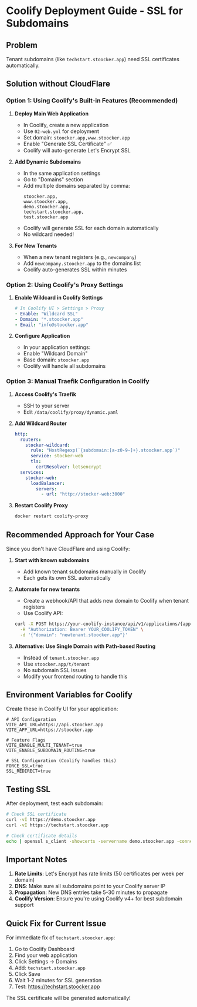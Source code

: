 # Coolify Deployment Guide - SSL for Subdomains

## Problem
Tenant subdomains (like `techstart.stoocker.app`) need SSL certificates automatically.

## Solution without CloudFlare

### Option 1: Using Coolify's Built-in Features (Recommended)

1. **Deploy Main Web Application**
   - In Coolify, create a new application
   - Use `02-web.yml` for deployment
   - Set domain: `stoocker.app,www.stoocker.app`
   - Enable "Generate SSL Certificate" ✅
   - Coolify will auto-generate Let's Encrypt SSL

2. **Add Dynamic Subdomains**
   - In the same application settings
   - Go to "Domains" section
   - Add multiple domains separated by comma:
     ```
     stoocker.app,
     www.stoocker.app,
     demo.stoocker.app,
     techstart.stoocker.app,
     test.stoocker.app
     ```
   - Coolify will generate SSL for each domain automatically
   - No wildcard needed!

3. **For New Tenants**
   - When a new tenant registers (e.g., `newcompany`)
   - Add `newcompany.stoocker.app` to the domains list
   - Coolify auto-generates SSL within minutes

### Option 2: Using Coolify's Proxy Settings

1. **Enable Wildcard in Coolify Settings**
   ```yaml
   # In Coolify UI > Settings > Proxy
   - Enable: "Wildcard SSL"
   - Domain: "*.stoocker.app"
   - Email: "info@stoocker.app"
   ```

2. **Configure Application**
   - In your application settings:
   - Enable "Wildcard Domain"
   - Base domain: `stoocker.app`
   - Coolify will handle all subdomains

### Option 3: Manual Traefik Configuration in Coolify

1. **Access Coolify's Traefik**
   - SSH to your server
   - Edit `/data/coolify/proxy/dynamic.yaml`

2. **Add Wildcard Router**
   ```yaml
   http:
     routers:
       stocker-wildcard:
         rule: "HostRegexp(`{subdomain:[a-z0-9-]+}.stoocker.app`)"
         service: stocker-web
         tls:
           certResolver: letsencrypt
     services:
       stocker-web:
         loadBalancer:
           servers:
             - url: "http://stocker-web:3000"
   ```

3. **Restart Coolify Proxy**
   ```bash
   docker restart coolify-proxy
   ```

## Recommended Approach for Your Case

Since you don't have CloudFlare and using Coolify:

1. **Start with known subdomains**
   - Add known tenant subdomains manually in Coolify
   - Each gets its own SSL automatically

2. **Automate for new tenants**
   - Create a webhook/API that adds new domain to Coolify when tenant registers
   - Use Coolify API:
   ```bash
   curl -X POST https://your-coolify-instance/api/v1/applications/{app-id}/domains \
     -H "Authorization: Bearer YOUR_COOLIFY_TOKEN" \
     -d '{"domain": "newtenant.stoocker.app"}'
   ```

3. **Alternative: Use Single Domain with Path-based Routing**
   - Instead of `tenant.stoocker.app`
   - Use `stoocker.app/t/tenant`
   - No subdomain SSL issues
   - Modify your frontend routing to handle this

## Environment Variables for Coolify

Create these in Coolify UI for your application:

```env
# API Configuration
VITE_API_URL=https://api.stoocker.app
VITE_APP_URL=https://stoocker.app

# Feature Flags
VITE_ENABLE_MULTI_TENANT=true
VITE_ENABLE_SUBDOMAIN_ROUTING=true

# SSL Configuration (Coolify handles this)
FORCE_SSL=true
SSL_REDIRECT=true
```

## Testing SSL

After deployment, test each subdomain:
```bash
# Check SSL certificate
curl -vI https://demo.stoocker.app
curl -vI https://techstart.stoocker.app

# Check certificate details
echo | openssl s_client -showcerts -servername demo.stoocker.app -connect demo.stoocker.app:443 2>/dev/null | openssl x509 -inform pem -noout -text
```

## Important Notes

1. **Rate Limits**: Let's Encrypt has rate limits (50 certificates per week per domain)
2. **DNS**: Make sure all subdomains point to your Coolify server IP
3. **Propagation**: New DNS entries take 5-30 minutes to propagate
4. **Coolify Version**: Ensure you're using Coolify v4+ for best subdomain support

## Quick Fix for Current Issue

For immediate fix of `techstart.stoocker.app`:

1. Go to Coolify Dashboard
2. Find your web application
3. Click Settings → Domains
4. Add: `techstart.stoocker.app`
5. Click Save
6. Wait 1-2 minutes for SSL generation
7. Test: https://techstart.stoocker.app

The SSL certificate will be generated automatically!